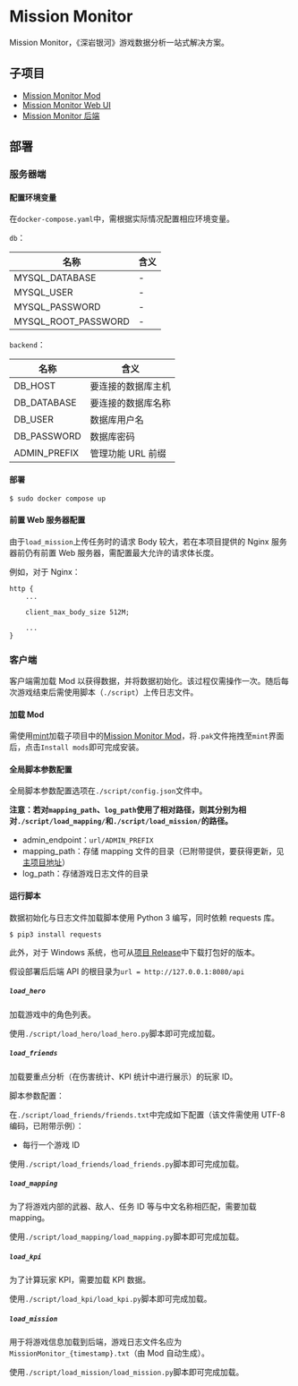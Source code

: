 # Mission Monitor

Mission Monitor，《深岩银河》游戏数据分析一站式解决方案。

## 子项目

- [Mission Monitor Mod](https://github.com/saitewasreset/DRG_MissionMonitor-mod)
- [Mission Monitor Web UI](https://github.com/saitewasreset/DRG_MissionMonitor-webui)
- [Mission Monitor 后端](https://github.com/saitewasreset/DRG_MissionMonitor-backend)

## 部署

### 服务器端

#### 配置环境变量

在`docker-compose.yaml`中，需根据实际情况配置相应环境变量。

`db`：

| 名称                | 含义 |
| ------------------- | ---- |
| MYSQL_DATABASE      | -    |
| MYSQL_USER          | -    |
| MYSQL_PASSWORD      | -    |
| MYSQL_ROOT_PASSWORD | -    |

`backend`：

| 名称         | 含义               |
| ------------ | ------------------ |
| DB_HOST      | 要连接的数据库主机 |
| DB_DATABASE  | 要连接的数据库名称 |
| DB_USER      | 数据库用户名       |
| DB_PASSWORD  | 数据库密码         |
| ADMIN_PREFIX | 管理功能 URL 前缀  |

#### 部署

`$ sudo docker compose up`

#### 前置 Web 服务器配置

由于`load_mission`上传任务时的请求 Body 较大，若在本项目提供的 Nginx 服务器前仍有前置 Web 服务器，需配置最大允许的请求体长度。

例如，对于 Nginx：

```
http {
    ...

    client_max_body_size 512M;

    ...
}
```

### 客户端

客户端需加载 Mod 以获得数据，并将数据初始化。该过程仅需操作一次。随后每次游戏结束后需使用脚本（`./script`）上传日志文件。

#### 加载 Mod

需使用[mint](https://github.com/trumank/mint)加载子项目中的[Mission Monitor Mod](https://github.com/saitewasreset/DRG_MissionMonitor-mod)，将`.pak`文件拖拽至`mint`界面后，点击`Install mods`即可完成安装。

#### 全局脚本参数配置

全局脚本参数配置选项在`./script/config.json`文件中。

**注意：若对`mapping_path`、`log_path`使用了相对路径，则其分别为相对`./script/load_mapping/`和`./script/load_mission/`的路径。**

- admin_endpoint：`url/ADMIN_PREFIX`
- mapping_path：存储 mapping 文件的目录（已附带提供，要获得更新，见[主项目地址](https://github.com/saitewasreset/DRG_MissionMonitor)）
- log_path：存储游戏日志文件的目录

#### 运行脚本

数据初始化与日志文件加载脚本使用 Python 3 编写，同时依赖 requests 库。

```shell
$ pip3 install requests
```

此外，对于 Windows 系统，也可从[项目 Release](https://github.com/saitewasreset/DRG_MissionMonitor/releases)中下载打包好的版本。

假设部署后后端 API 的根目录为`url = http://127.0.0.1:8080/api`

##### `load_hero`

加载游戏中的角色列表。

使用`./script/load_hero/load_hero.py`脚本即可完成加载。

##### `load_friends`

加载要重点分析（在伤害统计、KPI 统计中进行展示）的玩家 ID。

脚本参数配置：

在`./script/load_friends/friends.txt`中完成如下配置（该文件需使用 UTF-8 编码，已附带示例）：

- 每行一个游戏 ID

使用`./script/load_friends/load_friends.py`脚本即可完成加载。

##### `load_mapping`

为了将游戏内部的武器、敌人、任务 ID 等与中文名称相匹配，需要加载 mapping。

使用`./script/load_mapping/load_mapping.py`脚本即可完成加载。

##### `load_kpi`

为了计算玩家 KPI，需要加载 KPI 数据。

使用`./script/load_kpi/load_kpi.py`脚本即可完成加载。

##### `load_mission`

用于将游戏信息加载到后端，游戏日志文件名应为`MissionMonitor_{timestamp}.txt`（由 Mod 自动生成）。

使用`./script/load_mission/load_mission.py`脚本即可完成加载。
